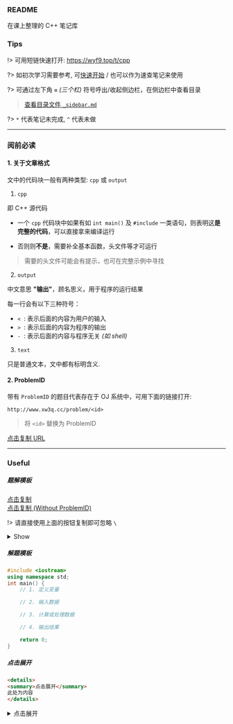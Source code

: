 ### README

在课上整理的 C++ 笔记库

### Tips

!> 可用短链快速打开: https://wyf9.top/t/cpp

?> 如初次学习需要参考, 可[快速开始](quickstart.md) / 也可以作为速查笔记来使用

?> 可通过左下角 `≡` *(三个杠)* 符号呼出/收起侧边栏，在侧边栏中查看目录

> [查看目录文件 `_sidebar.md`](./_sidebar.md)

?> `*` 代表笔记未完成, `^` 代表未做

<!--
no test:
3-1 to 3-6

undone:
3-7 to ...

(include)
-->

---

### **阅前必读**

#### 1. 关于文章格式

文中的代码块一般有两种类型: `cpp` 或 `output`

1. `cpp`

即 C++ 源代码

- 一个 `cpp` 代码块中如果有如 `int main()` 及 `#include` 一类语句，则表明这**是完整的代码**，可以直接拿来编译运行

- 否则则**不是**，需要补全基本函数，头文件等才可运行

> 需要的头文件可能会有提示，也可在完整示例中寻找

2. `output`

中文意思 **"输出"**，顾名思义，用于程序的运行结果

每一行会有以下三种符号：

- `< `: 表示后面的内容为用户的输入
- `> `: 表示后面的内容为程序的输出
- `- `: 表示后面的内容与程序无关 *(如 shell)*

3. `text`

只是普通文本，文中都有标明含义.

#### 2. ProblemID

带有 `ProblemID` 的题目代表存在于 OJ 系统中，可用下面的链接打开:

```
http://www.xw3q.cc/problem/<id>
```

> 将 `<id>` 替换为 ProblemID

<div id="copy-3-id"><a href="javascript:copym('http://www.xw3q.cc/problem/', 'copy-3-id', '复制成功', 1000)">点击复制 URL</a></div>

---

### Useful

##### 题解模板

<div id="copy-1"><a href="javascript:copym('**ProblemID**: ``\n\n**程序名**: \n\n**题目描述**: \n\n**输入**: \n\n**输出**: \n\n**样例输入**:\n```text\n\n```\n\n**样例输出**:\n```text\n\n```', 'copy-1', '复制成功', 1000)">点击复制</a></div>

<div id="copy-2"><a href="javascript:copym('**程序名**: \n\n**题目描述**: \n\n**输入**: \n\n**输出**: \n\n**样例输入**:\n```text\n\n```\n\n**样例输出**:\n```text\n\n```', 'copy-2', '复制成功', 1000)">点击复制 (Without ProblemID)</a></div>

!> 请直接使用上面的按钮复制即可忽略 `\`

<details>
<summary>Show</summary>

```md
**ProblemID**: ``

**程序名**: 

**题目描述**: 

**输入**: 

**输出**: 

**样例输入**:

\`\`\`text

\`\`\`

**样例输出**:

\`\`\`text

\`\`\`

```

</details>

##### 解题模板

```cpp
#include <iostream>
using namespace std;
int main() {
    // 1. 定义变量

    // 2. 输入数据

    // 3. 计算或处理数据

    // 4. 输出结果

    return 0;
}
```

##### 点击展开

```md
<details>
<summary>点击展开</summary>
此处为内容
</details>
```

<details>
<summary>点击展开</summary>
此处为内容
</details>